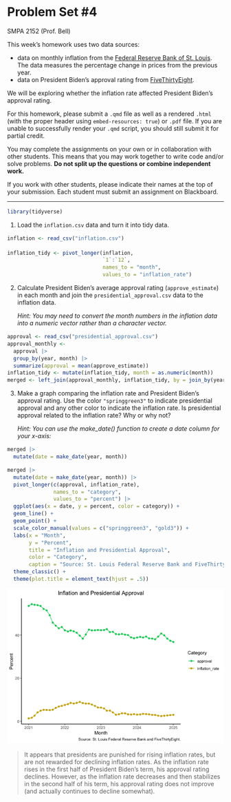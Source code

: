 # Problem Set \#4
SMPA 2152 (Prof. Bell)

This week’s homework uses two data sources:

- data on monthly inflation from the [Federal Reserve Bank of
  St. Louis](https://fred.stlouisfed.org/series/CPIAUCSL). The data
  measures the percentage change in prices from the previous year.
- data on President Biden’s approval rating from
  [FiveThirtyEight](https://projects.fivethirtyeight.com/biden-approval-rating/).

We will be exploring whether the inflation rate affected President
Biden’s approval rating.

For this homework, please submit a `.qmd` file as well as a rendered
`.html` (with the proper header using `embed-resources: true`) or `.pdf`
file. If you are unable to successfully render your `.qmd` script, you
should still submit it for partial credit.

You may complete the assignments on your own or in collaboration with
other students. This means that you may work together to write code
and/or solve problems. **Do not split up the questions or combine
independent work.**

If you work with other students, please indicate their names at the top
of your submission. Each student must submit an assignment on
Blackboard.

------------------------------------------------------------------------

``` r
library(tidyverse)
```

1.  Load the `inflation.csv` data and turn it into tidy data.

``` r
inflation <- read_csv("inflation.csv")

inflation_tidy <- pivot_longer(inflation,
                               `1`:`12`,
                               names_to = "month",
                               values_to = "inflation_rate")
```

2.  Calculate President Biden’s average approval rating
    (`approve_estimate`) in each month and join the
    `presidential_approval.csv` data to the inflation data.

    *Hint: You may need to convert the month numbers in the inflation
    data into a numeric vector rather than a character vector.*

``` r
approval <- read_csv("presidential_approval.csv")
approval_monthly <-
  approval |>
  group_by(year, month) |>
  summarize(approval = mean(approve_estimate))
inflation_tidy <- mutate(inflation_tidy, month = as.numeric(month))
merged <- left_join(approval_monthly, inflation_tidy, by = join_by(year == YEAR, month ))
```

3.  Make a graph comparing the inflation rate and President Biden’s
    approval rating. Use the color `"springgreen3"` to indicate
    presidential approval and any other color to indicate the inflation
    rate. Is presidential approval related to the inflation rate? Why or
    why not?

    *Hint: You can use the make_date() function to create a date column
    for your x-axis:*

``` r
merged |>
  mutate(date = make_date(year, month))
```

``` r
merged |>
  mutate(date = make_date(year, month)) |>
  pivot_longer(c(approval, inflation_rate),
               names_to = "category",
               values_to = "percent") |>
  ggplot(aes(x = date, y = percent, color = category)) +
  geom_line() +
  geom_point() +
  scale_color_manual(values = c("springgreen3", "gold3")) +
  labs(x = "Month",
       y = "Percent",
       title = "Inflation and Presidential Approval",
       color = "Category",
       caption = "Source: St. Louis Federal Reserve Bank and FiveThirtyEight.") +
  theme_classic() +
  theme(plot.title = element_text(hjust = .5))
```

![](assignment4_files/figure-commonmark/unnamed-chunk-6-1.png)

> It appears that presidents are punished for rising inflation rates,
> but are not rewarded for declining inflation rates. As the inflation
> rate rises in the first half of President Biden’s term, his approval
> rating declines. However, as the inflation rate decreases and then
> stabilizes in the second half of his term, his approval rating does
> not improve (and actually continues to decline somewhat).
